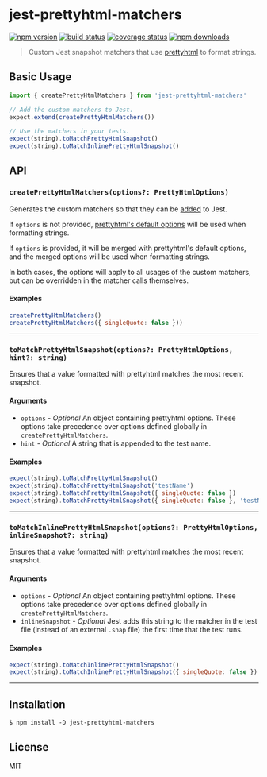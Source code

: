 # jest-prettyhtml-matchers

[![npm version](https://img.shields.io/npm/v/jest-pretttyhtml-matchers.svg?style=flat-square)](https://www.npmjs.com/package/jest-pretttyhtml-matchers)
[![build status](https://img.shields.io/travis/tanem/jest-pretttyhtml-matchers/master.svg?style=flat-square)](https://travis-ci.org/tanem/jest-pretttyhtml-matchers)
[![coverage status](https://img.shields.io/codecov/c/github/tanem/jest-pretttyhtml-matchers.svg?style=flat-square)](https://codecov.io/gh/tanem/jest-pretttyhtml-matchers)
[![npm downloads](https://img.shields.io/npm/dm/jest-pretttyhtml-matchers.svg?style=flat-square)](https://www.npmjs.com/package/jest-pretttyhtml-matchers)

> Custom Jest snapshot matchers that use [prettyhtml](https://github.com/Prettyhtml/prettyhtml) to format strings.

## Basic Usage

```js
import { createPrettyHtmlMatchers } from 'jest-prettyhtml-matchers'

// Add the custom matchers to Jest.
expect.extend(createPrettyHtmlMatchers())

// Use the matchers in your tests.
expect(string).toMatchPrettyHtmlSnapshot()
expect(string).toMatchInlinePrettyHtmlSnapshot()
```

## API

### `createPrettyHtmlMatchers(options?: PrettyHtmlOptions)`

Generates the custom matchers so that they can be [added](https://jestjs.io/docs/en/expect#expectextendmatchers) to Jest.

If `options` is not provided, [prettyhtml's default options](https://github.com/Prettyhtml/prettyhtml#options) will be used when formatting strings.

If `options` is provided, it will be merged with prettyhtml's default options, and the merged options will be used when formatting strings.

In both cases, the options will apply to all usages of the custom matchers, but can be overridden in the matcher calls themselves.

#### Examples

```js
createPrettyHtmlMatchers()
createPrettyHtmlMatchers({ singleQuote: false }))
```

<hr />

### `toMatchPrettyHtmlSnapshot(options?: PrettyHtmlOptions, hint?: string)`

Ensures that a value formatted with prettyhtml matches the most recent snapshot.

#### Arguments

- `options` - _Optional_ An object containing prettyhtml options. These options take precedence over options defined globally in `createPrettyHtmlMatchers`.
- `hint` - _Optional_ A string that is appended to the test name.

#### Examples

```js
expect(string).toMatchPrettyHtmlSnapshot()
expect(string).toMatchPrettyHtmlSnapshot('testName')
expect(string).toMatchPrettyHtmlSnapshot({ singleQuote: false })
expect(string).toMatchPrettyHtmlSnapshot({ singleQuote: false }, 'testName')
```

<hr />

### `toMatchInlinePrettyHtmlSnapshot(options?: PrettyHtmlOptions, inlineSnapshot?: string)`

Ensures that a value formatted with prettyhtml matches the most recent snapshot.

#### Arguments

- `options` - _Optional_ An object containing prettyhtml options. These options take precedence over options defined globally in `createPrettyHtmlMatchers`.
- `inlineSnapshot` - _Optional_ Jest adds this string to the matcher in the test file (instead of an external `.snap` file) the first time that the test runs.

#### Examples

```js
expect(string).toMatchInlinePrettyHtmlSnapshot()
expect(string).toMatchInlinePrettyHtmlSnapshot({ singleQuote: false })
```

<hr />

## Installation

```
$ npm install -D jest-prettyhtml-matchers
```

## License

MIT

